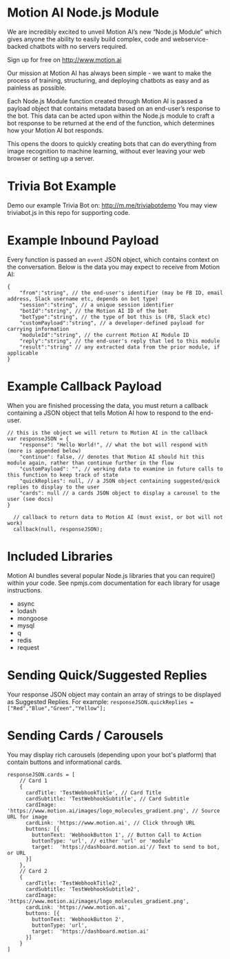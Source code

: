 # Motion AI Node.js Module

We are incredibly excited to unveil Motion AI’s new “Node.js Module” which gives anyone the ability to easily build complex, code and webservice-backed chatbots with no servers required.

Sign up for free on http://www.motion.ai

Our mission at Motion AI has always been simple - we want to make the process of training, structuring, and deploying chatbots as easy and as painless as possible.

Each Node.js Module function created through Motion AI is passed a payload object that contains metadata based on an end-user’s response to the bot. This data can be acted upon within the Node.js module to craft a bot response to be returned at the end of the function, which determines how your Motion AI bot responds.

This opens the doors to quickly creating bots that can do everything from image recognition to machine learning, without ever leaving your web browser or setting up a server.

# Trivia Bot Example
Demo our example Trivia Bot on: http://m.me/triviabotdemo
You may view triviabot.js in this repo for supporting code.

# Example Inbound Payload
Every function is passed an `event` JSON object, which contains context on the conversation.  Below is the data you may expect to receive from Motion AI:

    {
        "from":"string", // the end-user's identifier (may be FB ID, email address, Slack username etc, depends on bot type)
        "session":"string", // a unique session identifier
        "botId":"string", // the Motion AI ID of the bot
        "botType":"string", // the type of bot this is (FB, Slack etc)
        "customPayload":"string", // a developer-defined payload for carrying information
        "moduleId":"string", // the current Motion AI Module ID
        "reply":"string", // the end-user's reply that led to this module
        "result":"string" // any extracted data from the prior module, if applicable
    }

# Example Callback Payload
When you are finished processing the data, you must return a callback containing a JSON object that tells Motion AI how to respond to the end-user.

    // this is the object we will return to Motion AI in the callback
    var responseJSON = {
        "response": "Hello World!", // what the bot will respond with (more is appended below)
        "continue": false, // denotes that Motion AI should hit this module again, rather than continue further in the flow
        "customPayload": "", // working data to examine in future calls to this function to keep track of state
        "quickReplies": null, // a JSON object containing suggested/quick replies to display to the user
        "cards": null // a cards JSON object to display a carousel to the user (see docs)
    }

      // callback to return data to Motion AI (must exist, or bot will not work)
      callback(null, responseJSON);

# Included Libraries
Motion AI bundles several popular Node.js libraries that you can require() within your code.  See npmjs.com documentation for each library for usage instructions.
+ async
+ lodash
+ mongoose
+ mysql
+ q
+ redis
+ request

# Sending Quick/Suggested Replies 
Your response JSON object may contain an array of strings to be displayed as Suggested Replies.  For example:
`responseJSON.quickReplies = ["Red","Blue","Green","Yellow"];`

# Sending Cards / Carousels
You may display rich carousels (depending upon your bot's platform) that contain buttons and informational cards.

    responseJSON.cards = [
        // Card 1
        {
          cardTitle: 'TestWebhookTitle', // Card Title
          cardSubtitle: 'TestWebhookSubtitle', // Card Subtitle
          cardImage: 'https://www.motion.ai/images/logo_molecules_gradient.png', // Source URL for image
          cardLink: 'https://www.motion.ai', // Click through URL
          buttons: [{
            buttonText: 'WebhookButton 1', // Button Call to Action
            buttonType: 'url', // either 'url' or 'module'
            target:  'https://dashboard.motion.ai'// Text to send to bot, or URL
          }]
        },
        // Card 2
        {
          cardTitle: 'TestWebhookTitle2',
          cardSubtitle: 'TestWebhookSubtitle2',
          cardImage: 'https://www.motion.ai/images/logo_molecules_gradient.png',
          cardLink: 'https://www.motion.ai',
          buttons: [{
            buttonText: 'WebhookButton 2',
            buttonType: 'url',
            target:  'https://dashboard.motion.ai'
          }]
        }
    ]

